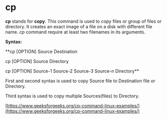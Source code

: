 # cp

 

**cp**  stands for  **copy**. This command is used to copy files or group of files or directory. It creates an exact image of a file on a disk with different file name.  _cp_ command require at least two filenames in its arguments.

 

**Syntax:**

 

**cp [OPTION] Source Destination

cp [OPTION] Source Directory

cp [OPTION] Source-1 Source-2 Source-3 Source-n Directory**

 

First and second syntax is used to copy Source file to Destination file or Directory.

Third syntax is used to copy multiple Sources(files) to Directory.

[https://www.geeksforgeeks.org/cp-command-linux-examples/](https://www.geeksforgeeks.org/cp-command-linux-examples/)
